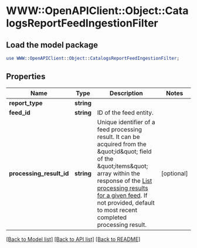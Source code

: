 # WWW::OpenAPIClient::Object::CatalogsReportFeedIngestionFilter

## Load the model package
```perl
use WWW::OpenAPIClient::Object::CatalogsReportFeedIngestionFilter;
```

## Properties
Name | Type | Description | Notes
------------ | ------------- | ------------- | -------------
**report_type** | **string** |  | 
**feed_id** | **string** | ID of the feed entity. | 
**processing_result_id** | **string** | Unique identifier of a feed processing result. It can be acquired from the \&quot;id\&quot; field of the \&quot;items\&quot; array within the response of the [List processing results for a given feed](/docs/api/v5/#operation/feed_processing_results/list). If not provided, default to most recent completed processing result. | [optional] 

[[Back to Model list]](../README.md#documentation-for-models) [[Back to API list]](../README.md#documentation-for-api-endpoints) [[Back to README]](../README.md)


